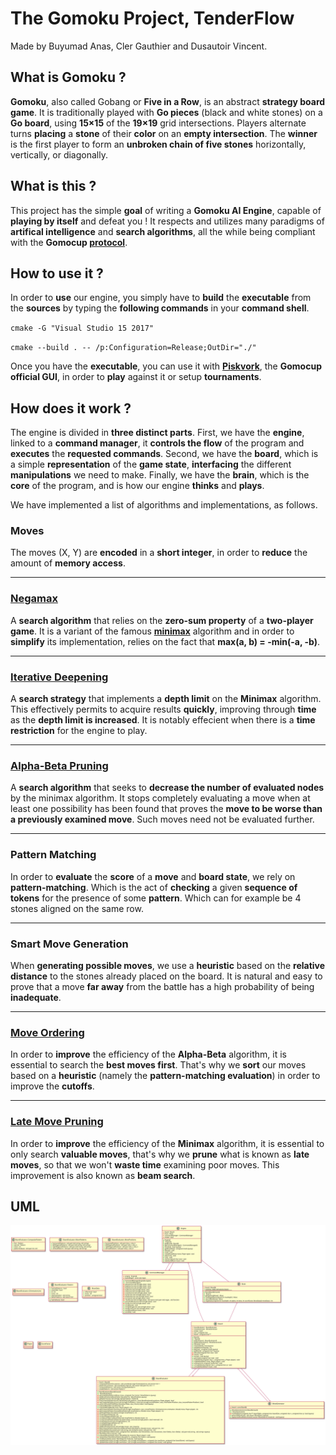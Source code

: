 # The Gomoku Project, TenderFlow
Made by Buyumad Anas, Cler Gauthier and Dusautoir Vincent.

## What is Gomoku ?

**Gomoku**, also called Gobang or **Five in a Row**, is an abstract **strategy board game**.
It is traditionally played with **Go pieces** (black and white stones) on a **Go board**, using **15×15** of the **19×19** grid intersections.
Players alternate turns **placing** a **stone** of their **color** on an **empty intersection**. The **winner** is the first player to form an **unbroken chain of five stones** horizontally, vertically, or diagonally.

## What is this ?

This project has the simple **goal** of writing a **Gomoku AI Engine**, capable of **playing by itself** and defeat you ! It respects and utilizes many paradigms of **artifical intelligence** and **search algorithms**, all the while being compliant with the **Gomocup [protocol](http://petr.lastovicka.sweb.cz/protocl2en.htm)**.

## How to use it ?

In order to **use** our engine, you simply have to **build** the **executable** from the **sources** by typing the **following commands** in your **command shell**.

`cmake -G "Visual Studio 15 2017"`

`cmake --build . -- /p:Configuration=Release;OutDir="./"`

Once you have the **executable**, you can use it with **[Piskvork](http://gomocup.org/piskvork/)**, the **Gomocup official GUI**, in order to **play** against it or setup **tournaments**.

## How does it work ?

The engine is divided in **three distinct parts**.
First, we have the **engine**, linked to a **command manager**, it **controls the flow** of the program and **executes** the **requested commands**.
Second, we have the **board**, which is a simple **representation** of the **game state**, **interfacing** the different **manipulations** we need to make.
Finally, we have the **brain**, which is the **core** of the program, and is how our engine **thinks** and **plays**.

We have implemented a list of algorithms and implementations, as follows.

### Moves

The moves (X, Y) are **encoded** in a **short integer**, in order to **reduce** the amount of **memory access**.

---

### [Negamax](https://en.wikipedia.org/wiki/Negamax)

A **search algorithm** that relies on the **zero-sum property** of a **two-player game**.
It is a variant of the famous **[minimax](https://en.wikipedia.org/wiki/Minimax)** algorithm and in order to **simplify** its implementation, relies on the fact that **max(a, b) = -min(-a, -b)**.

---

### [Iterative Deepening](https://en.wikipedia.org/wiki/Iterative_deepening_depth-first_search)

A **search strategy** that implements a **depth limit** on the **Minimax** algorithm. This effectively permits to acquire results **quickly**, improving through **time** as the **depth limit is increased**. It is notably effecient when there is a **time restriction** for the engine to play.

---

### [Alpha-Beta Pruning](https://en.wikipedia.org/wiki/Alpha%E2%80%93beta_pruning)

A **search algorithm** that seeks to **decrease the number of evaluated nodes** by the minimax algorithm. It stops completely evaluating a move when at least one possibility has been found that proves the **move to be worse than a previously examined move**. Such moves need not be evaluated further.

---

### Pattern Matching

In order to **evaluate** the **score** of a **move** and **board state**, we rely on **pattern-matching**. Which is the act of **checking** a given **sequence of tokens** for the presence of some **pattern**. Which can for example be 4 stones aligned on the same row.

---

### Smart Move Generation

When **generating possible moves**, we use a **heuristic** based on the **relative distance** to the stones already placed on the board. It is natural and easy to prove that a move **far away** from the battle has a high probability of being **inadequate**.

---

###  [Move Ordering](https://chessprogramming.wikispaces.com/Move+Ordering?responseToken=0824105ddb818490cfb56336ab704bba5)

In order to **improve** the efficiency of the **Alpha-Beta** algorithm, it is essential to search the **best moves first**. That's why we **sort** our moves based on a **heuristic** (namely the **pattern-matching evaluation**) in order to improve the **cutoffs**.

---

### [Late Move Pruning](https://chessprogramming.wikispaces.com/Late+Move+Reductions)

In order to **improve** the efficiency of the **Minimax** algorithm, it is essential to only search **valuable moves**, that's why we **prune** what is known as **late moves**, so that we won't **waste time** examining poor moves. This improvement is also known as **beam search**.



## UML

<img src="./uml.svg">